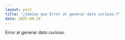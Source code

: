 ```yaml
---
layout: post
title: "¿Sabías que Error al generar dato curioso.?"
date: 2025-09-24
---
```


Error al generar dato curioso.
